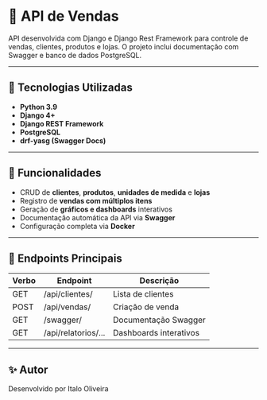 # 🛒 API de Vendas

API desenvolvida com Django e Django Rest Framework para controle de vendas, clientes, produtos e lojas. O projeto inclui documentação com Swagger e banco de dados PostgreSQL.

---

## 🔧 Tecnologias Utilizadas

- **Python 3.9**
- **Django 4+**
- **Django REST Framework**
- **PostgreSQL**
- **drf-yasg (Swagger Docs)**
  
---

## 🚀 Funcionalidades

- CRUD de **clientes**, **produtos**, **unidades de medida** e **lojas**
- Registro de **vendas com múltiplos itens**
- Geração de **gráficos e dashboards** interativos
- Documentação automática da API via **Swagger**
- Configuração completa via **Docker**

---

## 📄 Endpoints Principais
| Verbo | Endpoint            | Descrição              |
| ----- | ------------------- | ---------------------- |
| GET   | /api/clientes/      | Lista de clientes      |
| POST  | /api/vendas/        | Criação de venda       |
| GET   | /swagger/           | Documentação Swagger   |
| GET   | /api/relatorios/... | Dashboards interativos |

---

## ✨ Autor
Desenvolvido por Italo Oliveira



